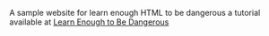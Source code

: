 A sample website for learn enough HTML to be dangerous a tutorial available at [Learn Enough to Be Dangerous](https://www.learnenough.com)
